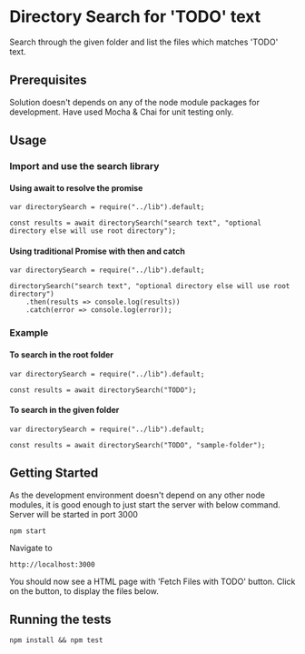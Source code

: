 # Directory Search for 'TODO' text

Search through the given folder and list the files which matches 'TODO' text.

## Prerequisites

Solution doesn't depends on any of the node module packages for development. Have used Mocha & Chai for unit testing only.

## Usage

### Import and use the search library

#### Using await to resolve the promise

```
var directorySearch = require("../lib").default;

const results = await directorySearch("search text", "optional directory else will use root directory");
```

#### Using traditional Promise with then and catch

```
var directorySearch = require("../lib").default;

directorySearch("search text", "optional directory else will use root directory")
    .then(results => console.log(results))
    .catch(error => console.log(error));

```
### Example

#### To search in the root folder

```
var directorySearch = require("../lib").default;

const results = await directorySearch("TODO");
```

#### To search in the given folder

```
var directorySearch = require("../lib").default;

const results = await directorySearch("TODO", "sample-folder");
```

## Getting Started

As the development environment doesn't depend on any other node modules, it is good enough to just start the server with below command. Server will be started in port 3000

```
npm start
```

Navigate to

```
http://localhost:3000
```

You should now see a HTML page with 'Fetch Files with TODO' button. Click on the button, to display the files below.

## Running the tests

```
npm install && npm test
```
